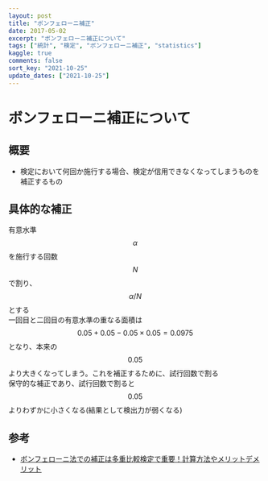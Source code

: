 ```yaml
---
layout: post
title: "ボンフェローニ補正"
date: 2017-05-02
excerpt: "ボンフェローニ補正について"
tags: ["統計", "検定", "ボンフェローニ補正", "statistics"]
kaggle: true
comments: false
sort_key: "2021-10-25"
update_dates: ["2021-10-25"]
---
```


# ボンフェローニ補正について

## 概要
 - 検定において何回か施行する場合、検定が信用できなくなってしまうものを補正するもの

## 具体的な補正

有意水準$$\alpha$$を施行する回数$$N$$で割り、$$\alpha/N$$とする  
一回目と二回目の有意水準の重なる面積は$$0.05 + 0.05 - 0.05 \times 0.05 = 0.0975$$となり、本来の$$0.05$$より大きくなってしまう。これを補正するために、試行回数で割る  
保守的な補正であり、試行回数で割ると$$0.05$$よりわずかに小さくなる(結果として検出力が弱くなる)  

## 参考
 - [ボンフェローニ法での補正は多重比較検定で重要！計算方法やメリットデメリット](https://best-biostatistics.com/multiple/bonferroni.html)



